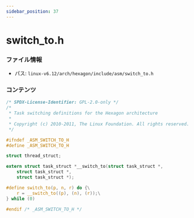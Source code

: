 ```yaml
---
sidebar_position: 37
---
```

# switch_to.h

### ファイル情報

- パス: `linux-v6.12/arch/hexagon/include/asm/switch_to.h`

### コンテンツ

```h
/* SPDX-License-Identifier: GPL-2.0-only */
/*
 * Task switching definitions for the Hexagon architecture
 *
 * Copyright (c) 2010-2011, The Linux Foundation. All rights reserved.
 */

#ifndef _ASM_SWITCH_TO_H
#define _ASM_SWITCH_TO_H

struct thread_struct;

extern struct task_struct *__switch_to(struct task_struct *,
	struct task_struct *,
	struct task_struct *);

#define switch_to(p, n, r) do {\
	r = __switch_to((p), (n), (r));\
} while (0)

#endif /* _ASM_SWITCH_TO_H */

```
